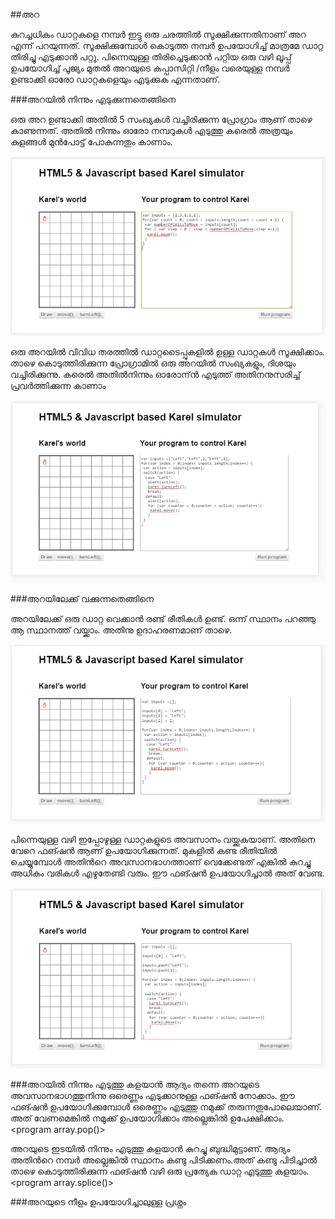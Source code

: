 ##അറ

കുറച്ചധികം ഡാറ്റകളെ നമ്പര്‍ ഇട്ടു ഒരു ചരത്തില്‍ സൂക്ഷിക്കുന്നതിനാണ് അറ എന്ന് പറയുന്നത്.  സൂക്ഷിക്കുമ്പോള്‍ കൊടുത്ത നമ്പര്‍ ഉപയോഗിച്ച് മാത്രമേ ഡാറ്റ തിരിച്ചു എടുക്കാന്‍ പറ്റൂ. പിന്നെയുള്ള തിരിച്ചെടുക്കാന്‍ പറ്റിയ ഒരു വഴി ലൂപ്പ് ഉപയോഗിച്ച് പൂജ്യം മുതല്‍ അറയുടെ കപ്പാസിറ്റി /നീളം വരെയുള്ള നമ്പര്‍ ഉണ്ടാക്കി ഓരോ ഡാറ്റകളെയും എടുക്കുക എന്നതാണ്.

###അറയില്‍ നിന്നും എടുക്കുന്നതെങ്ങിനെ

ഒരു അറ ഉണ്ടാക്കി അതില്‍ 5 സംഖ്യകള്‍ വച്ചിരിക്കുന്ന പ്രോഗ്രാം ആണ് താഴെ കാണുന്നത്.  അതില്‍ നിന്നും ഓരോ നമ്പറുകള്‍ എടുത്തു കരെല്‍ അത്രയും കളങ്ങള്‍ മുന്‍പോട്ട് പോകുന്നതും കാണാം.

![പ്രോഗ്രാം കരെല്‍](images/ch06/60/01-array.PNG)

ഒരു അറയില്‍ വിവിധ തരത്തില്‍ ഡാറ്റടൈപ്പുകളില്‍ ഉള്ള ഡാറ്റകള്‍ സൂക്ഷിക്കാം.  താഴെ കൊടുത്തിരിക്കുന്ന പ്രോഗ്രാമില്‍ ഒരു അറയില്‍ സംഖ്യകളും, ദിശയും വച്ചിരിക്കുന്നു. കരെല്‍ അതില്‍നിന്നും ഓരോന്ന്‍ എടുത്ത് അതിനനുസരിച്ച് പ്രവര്‍ത്തിക്കുന്ന കാണാം

![അറയില്‍ വിവിധ തരത്തില്‍ ഡാറ്റടൈപ്പുകളില്‍](images/ch06/60/02-arrayDifferentTypes.PNG)

###അറയിലേക്ക് വക്കുന്നതെങ്ങിനെ

അറയിലേക്ക് ഒരു ഡാറ്റ വെക്കാന്‍ രണ്ട് രീതികള്‍ ഉണ്ട്. ഒന്ന് സ്ഥാനം പറഞ്ഞു ആ സ്ഥാനത്ത് വയ്ക്കാം. അതിനു ഉദാഹരണമാണ്‌ താഴെ.

![അറയില്‍ സ്ഥാനം പറഞ്ഞു ആ സ്ഥാനത്ത് വയ്ക്കാം](images/ch06/60/03-arrayInsert.PNG)

പിന്നെയുള്ള വഴി ഇപ്പോഴുള്ള ഡാറ്റകളുടെ അവസാനം വയ്ക്കുകയാണ്. അതിനെ വേറെ ഫങ്ഷന്‍ ആണ് ഉപയോഗിക്കുന്നത്. മുകളില്‍ കണ്ട രീതിയില്‍ ചെയ്യുമ്പോള്‍ അതിന്‍റെ അവസാനഭാഗത്താണ് വെക്കേണ്ടത് എങ്കില്‍ കുറച്ചു അധികം വരികള്‍ എഴുതേണ്ടി വരും. ഈ ഫങ്ഷന്‍ ഉപയോഗിച്ചാല്‍ അത് വേണ്ട.

![അറയുടെ അവസാനം വയ്ക്കാം](images/ch06/60/04-push.PNG)

###അറയില്‍ നിന്നും എടുത്തു കളയാന്‍
ആദ്യം തന്നെ അറയുടെ അവസാനഭാഗത്തുനിന്നു ഒരെണ്ണം എടുക്കാനുള്ള ഫങ്ഷന്‍ നോക്കാം. ഈ ഫങ്ഷന്‍ ഉപയോഗിക്കുമ്പോള്‍ ഒരെണ്ണം എടുത്തു നമുക്ക് തരുന്നതുപോലെയാണ്. അത് വേണമെങ്കില്‍ നമുക്ക് ഉപയോഗിക്കാം അല്ലെങ്കില്‍ ഉപേക്ഷിക്കാം.
<program array.pop()>

അറയുടെ ഇടയില്‍ നിന്നും എടുത്തു കളയാന്‍ കുറച്ചു ബുദ്ധിമുട്ടാണ്.  ആദ്യം അതിന്‍റെ നമ്പര്‍ അല്ലെങ്കില്‍ സ്ഥാനം കണ്ടു പിടിക്കണം.അത് കണ്ടു പിടിച്ചാല്‍ താഴെ കൊടുത്തിരിക്കുന്ന ഫങ്ഷന്‍ വഴി ഒരു പ്രത്യേക ഡാറ്റ എടുത്തു കളയാം.
<program array.splice()>

###അറയുടെ നീളം ഉപയോഗിച്ചാലുള്ള പ്രശ്നം

